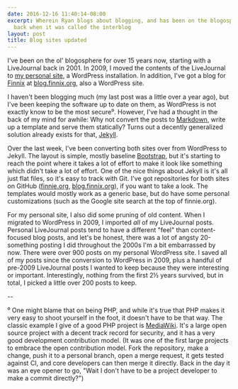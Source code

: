 ```yaml
---
date: 2016-12-16 11:40:14-08:00
excerpt: Wherein Ryan blogs about blogging, and has been on the blogosphere since
  back when it was called the interblog
layout: post
title: Blog sites updated
---
```

I've been on the ol' blogosphere for over 15 years now, starting with a LiveJournal back in 2001.
In 2009, I moved the contents of the LiveJournal to [my personal site](http://www.finnie.org/), a WordPress installation.
In addition, I've got a blog for [Finnix](http://www.finnix.org/) at [blog.finnix.org](http://blog.finnix.org/), also a WordPress site.

I haven't been blogging much (my last post was a little over a year ago), but I've been keeping the software up to date on them, as WordPress is not exactly know to be the most secure⁰.
However, I've had a thought in the back of my mind for awhile:
Why not convert the posts to [Markdown](https://github.com/adam-p/markdown-here/wiki/Markdown-Cheatsheet), write up a template and serve them statically?
Turns out a decently generalized solution already exists for that, [Jekyll](https://jekyllrb.com/).

Over the last week, I've been converting both sites over from WordPress to Jekyll.
The layout is simple, mostly baseline [Bootstrap](http://getbootstrap.com/), but it's starting to reach the point where it takes a lot of effort to make it look like something which didn't take a lot of effort.
One of the nice things about Jekyll is it's all just flat files, so it's easy to track with Git.
I've got repositories for both sites on GitHub ([finnie.org](https://github.com/rfinnie/jekyll-finnie), [blog.finnix.org](https://github.com/rfinnie/jekyll-finnix)), if you want to take a look.
The templates would mostly work as a generic base, but do have some personal customizations (such as the Google site search at the top of finnie.org).

For my personal site, I also did some pruning of old content.
When I migrated to WordPress in 2009, I imported _all_ of my LiveJournal posts.
Personal LiveJournal posts tend to have a different "feel" than content-focused blog posts, and let's be honest, there was a lot of angsty 20-something posting I did throughout the 2000s I'm a bit embarrassed by now.
There were over 900 posts on my personal WordPress site.
I saved all of my posts since the conversion to WordPress in 2009, plus a handful of pre-2009 LiveJournal posts I wanted to keep because they were interesting or important.  Interestingly, nothing from the first 2½ years survived, but in total, I picked a little over 200 posts to keep.

--

⁰ One might blame that on being PHP, and while it's true that PHP makes it very easy to shoot yourself in the foot, it doesn't have to be that way.
The classic example I give of a good PHP project is [MediaWiki](https://www.mediawiki.org/).
It's a large open source project with a decent track record for security, and it has a very good development contribution model.
(It was one of the first large projects to embrace the open contribution model.
Fork the repository, make a change, push it to a personal branch, open a merge request, it gets tested against CI, and core developers can then merge it directly.
Back in the day it was an eye opener to go, "Wait I don't have to be a project developer to make a commit directly?")

